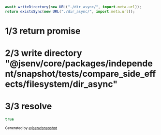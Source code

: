 ```js
await writeDirectory(new URL("./dir_async/", import.meta.url));
return existsSync(new URL("./dir_async/", import.meta.url));
```

# 1/3 return promise

# 2/3 write directory "@jsenv/core/packages/independent/snapshot/tests/compare_side_effects/filesystem/dir_async"

# 3/3 resolve

```js
true
```

<sub>
  Generated by <a href="https://github.com/jsenv/core/tree/main/packages/independent/snapshot">@jsenv/snapshot</a>
</sub>